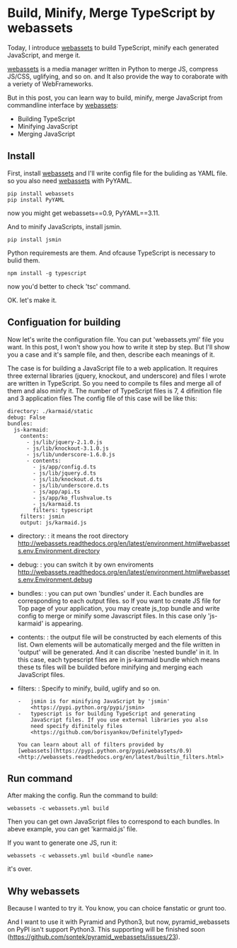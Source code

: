 Build, Minify, Merge TypeScript by webassets
============================================

Today, I introduce
[webassets](https://pypi.python.org/pypi/webassets/0.9) to build
TypeScript, minify each generated JavaScript, and merge it.

[webassets](https://pypi.python.org/pypi/webassets/0.9) is a media
manager written in Python to merge JS, compress JS/CSS, uglifying, and
so on. and It also provide the way to coraborate with a veriety of
WebFrameworks.

But in this post, you can learn way to build, minify, merge JavaScript
from commandline interface by
[webassets](https://pypi.python.org/pypi/webassets/0.9):

-   Building TypeScript
-   Minifying JavaScript
-   Merging JavaScript

Install
-------

First, install [webassets](https://pypi.python.org/pypi/webassets/0.9)
and I'll write config file for the buliding as YAML file. so you also
need [webassets](https://pypi.python.org/pypi/webassets/0.9) with
PyYAML.

    pip install webassets
    pip install PyYAML

now you might get webassets==0.9, PyYAML==3.11.

And to minify JavaScripts, install jsmin.

    pip install jsmin

Python requiremests are them. And ofcause TypeScript is necessary to
bulid them.

    npm install -g typescript

now you'd better to check 'tsc' command.

OK. let's make it.

Configuation for building
-------------------------

Now let's write the configuration file. You can put 'webassets.yml' file
you want. In this post, I won't show you how to write it step by step.
But I'll show you a case and it's sample file, and then, describe each
meanings of it.

The case is for building a JavaScript file to a web application. It
requires three external libraries (jquery, knockout, and underscore) and
files I wrote are written in TypeScript. So you need to compile ts files
and merge all of them and also minfy it. The number of TypeScript files
is 7, 4 difinition file and 3 application files The config file of this
case will be like this:

``` {.sourceCode .YAML}
directory: ./karmaid/static
debug: False
bundles:
  js-karmaid:
    contents:
      - js/lib/jquery-2.1.0.js
      - js/lib/knockout-3.1.0.js
      - js/lib/underscore-1.6.0.js
      - contents:
        - js/app/config.d.ts
        - js/lib/jquery.d.ts
        - js/lib/knockout.d.ts
        - js/lib/underscore.d.ts
        - js/app/api.ts
        - js/app/ko_flushvalue.ts
        - js/karmaid.ts
        filters: typescript
    filters: jsmin
    output: js/karmaid.js
```

-   directory:
    :   it means the root directory
        <http://webassets.readthedocs.org/en/latest/environment.html#webassets.env.Environment.directory>

-   debug:
    :   you can switch it by own enviroments
        <http://webassets.readthedocs.org/en/latest/environment.html#webassets.env.Environment.debug>

-   bundles:
    :   you can put own 'bundles' under it. Each bundles are
        corresponding to each output files. so If you want to create JS
        file for Top page of your application, you may create js\_top
        bundle and write config to merge or minify some Javascript
        files. In this case only 'js-karmaid' is appearing.

-   contents:
    :   the output file will be constructed by each elements of this
        list. Own elements will be automatically merged and the file
        written in 'output' will be generated. And it can discribe
        'nested bundle' in it. In this case, each typescript files are
        in js-karmaid bundle which means these ts files will be builded
        before minifying and merging each JavaScript files.

-   filters:
    :   Specify to minify, build, uglify and so on.

        -   jsmin is for minifying JavaScript by 'jsmin'
            <https://pypi.python.org/pypi/jsmin>
        -   typescript is for building TypeScript and generating
            JavaScript files. If you use external libraries you also
            need specify difinitely files
            <https://github.com/borisyankov/DefinitelyTyped>

        You can learn about all of filters provided by
        [webassets](https://pypi.python.org/pypi/webassets/0.9)
        <http://webassets.readthedocs.org/en/latest/builtin_filters.html>

Run command
-----------

After making the config. Run the command to build:

    webassets -c webassets.yml build

Then you can get own JavaScript files to correspond to each bundles. In
abeve example, you can get 'karmaid.js' file.

If you want to generate one JS, run it:

    webassets -c webassets.yml build <bundle name>

it's over.

Why webassets
-------------

Because I wanted to try it. You know, you can choice fanstatic or grunt
too.

And I want to use it with Pyramid and Python3, but now,
pyramid\_webassets on PyPI isn't support Python3. This supporting will
be finished soon
(<https://github.com/sontek/pyramid_webassets/issues/23>).

